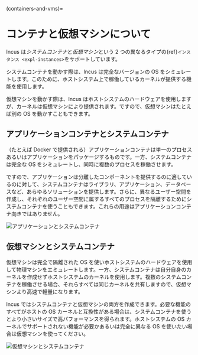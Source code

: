 (containers-and-vms)=
# コンテナと仮想マシンについて

Incus は*システムコンテナ*と*仮想マシン*という 2 つの異なるタイプの{ref}`インスタンス <expl-instances>`をサポートしています。

システムコンテナを動かす際は、Incus は完全なバージョンの OS をシミュレートします。このために、ホストシステム上で稼働しているカーネルが提供する機能を使用します。

仮想マシンを動かす際は、Incus はホストシステムのハードウェアを使用しますが、カーネルは仮想マシンにより提供されます。ですので、仮想マシンはたとえば別の OS を動かすこともできます。

## アプリケーションコンテナとシステムコンテナ

（たとえば Docker で提供される）アプリケーションコンテナは単一のプロセスあるいはアプリケーションをパッケージするものです。一方、システムコンテナは完全な OS をシミュレートし、同時に複数のプロセスを稼働させます。

ですので、アプリケーションは分離したコンポーネントを提供するのに適しているのに対して、システムコンテナはライブラリ、アプリケーション、データベースなど、あらゆるソリューションを提供します。さらに、異なるユーザー空間を作成し、それぞれのユーザー空間に属するすべてのプロセスを隔離するためにシステムコンテナを使うこともできます。これらの用途はアプリケーションコンテナ向きではありません。

![アプリケーションとシステムコンテナ](/images/application-vs-system-containers.svg "アプリケーションとシステムコンテナ")

## 仮想マシンとシステムコンテナ

仮想マシンは完全で隔離された OS を使いホストシステムのハードウェアを使用して物理マシンをエミュレートします。一方、システムコンテナは自分自身のカーネルを作成せずホストシステムのカーネルを使用します。複数のシステムコンテナを稼働させる場合、それらすべては同じカーネルを共有しますので、仮想マシンより高速で軽量になります。

Incus ではシステムコンテナと仮想マシンの両方を作成できます。必要な機能のすべてがホストの OS カーネルと互換性がある場合は、システムコンテナを使うとより小さいサイズで高パフォーマンスを得られます。ホストシステムの OS カーネルでサポートされない機能が必要かあるいは完全に異なる OS を使いたい場合は仮想マシンを使ってください。

![仮想マシンとシステムコンテナ](/images/virtual-machines-vs-system-containers.svg "仮想マシンとシステムコンテナ")
